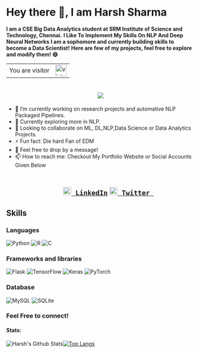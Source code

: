 # Hey there 👋, I am Harsh Sharma
**I am a CSE Big Data Analytics student at SRM Institute of Science and Technology, Chennai.**
**I Like To Implement My Skills On NLP And Deep Neural Networks**
**I am a sophomore and currently building skills to become a Data Scientist!**
**Here are few of my projects, feel free to explore and modify them! 😄**

<table>
  <tr>
    <td>You are visitor</td>
    <td><img src="https://profile-counter.glitch.me/harshgeek4coder/count.svg" alt="vistor count" height="30" /></td>
  </tr>
</table>

<h1 align="center">
  <a href="https://git.io/typing-svg">
    <img src="https://readme-typing-svg.herokuapp.com?lines=I+am+NLP+Geek%2C;Love+To+Work+Around+with+NLP%2C;Crazy+NLP+Enthusiast.">
  </a>
</h1>

- 🔭 I’m currently working on research projects and automative NLP Packaged Pipelines. 
- 🌱 Currently exploring more in NLP.
- 👯 Looking to collaborate on ML, DL,NLP,Data Science or Data Analytics Projects.
- ⚡ Fun fact: Die hard Fan of EDM
- 💬 Feel free to drop by a message!
- 📫 How to reach me: Checkout My Portfolio Website or Social Accounts Given Below<br>

<h2 align="center">
  <code>
    <a href="https://www.linkedin.com/in/harshsharma27" title="LinkedIn Profile"><img width="22" src="https://github.com/zumrudu-anka/zumrudu-anka/blob/master/images/linkedin.svg"> LinkedIn</a></code>  
  <code><a href="https://twitter.com/harsh_sharma27" title="Twitter"><img width="22" src="https://upload.wikimedia.org/wikipedia/sco/9/9f/Twitter_bird_logo_2012.svg"> Twitter </a></code>
  
</h2>






## Skills

### Languages
<p float="left">
<img alt="Python" src="https://img.shields.io/badge/Python-FFD43B?style=for-the-badge&logo=python&logoColor=darkgreen" />
<img alt="R" src="https://img.shields.io/badge/r-%23276DC3.svg?style=for-the-badge&logo=r&logoColor=white"/>
<img alt="C" src="https://img.shields.io/badge/c-%2300599C.svg?style=for-the-badge&logo=c&logoColor=white"/>
  
 
</p>





### Frameworks and libraries
<p float="left">
  <img alt="Flask" src="https://img.shields.io/badge/flask-%23000.svg?style=for-the-badge&logo=flask&logoColor=white"/>
  <img alt="TensorFlow" src="https://img.shields.io/badge/TensorFlow-%23FF6F00.svg?style=for-the-badge&logo=TensorFlow&logoColor=white" />
  <img alt="Keras" src="https://img.shields.io/badge/Keras-%23D00000.svg?style=for-the-badge&logo=Keras&logoColor=white"/>
  <img alt="PyTorch" src="https://img.shields.io/badge/PyTorch-%23EE4C2C.svg?style=for-the-badge&logo=PyTorch&logoColor=white" />

  
</p>

### Database
<p float="left">
<img alt="MySQL" src="https://img.shields.io/badge/MySQL-00000F?style=for-the-badge&logo=mysql&logoColor=white"/>
<img alt="SQLite" src ="https://img.shields.io/badge/sqlite-%2307405e.svg?style=for-the-badge&logo=sqlite&logoColor=white"/>
</p>









### Feel Free to connect!

#### Stats:
 ![Harsh's Github Stats](https://github-readme-stats.vercel.app/api?username=harshgeek4coder&show_icons=true&theme=radical)[![Top Langs](https://github-readme-stats.vercel.app/api/top-langs/?username=harshgeek4coder&theme=radical)](https://github.com/harshgeek4coder/github-readme-stats)

<!--
**harshgeek4coder/harshgeek4coder** is a ✨ _special_ ✨ repository because its `README.md` (this file) appears on your GitHub profile.

Here are some ideas to get you started:

- 🔭 I’m currently working on ...
- 🌱 I’m currently learning ...
- 👯 I’m looking to collaborate on ...
- 🤔 I’m looking for help with ...
- 💬 Ask me about ...
- 📫 How to reach me: ...
- 😄 Pronouns: ...
- ⚡ Fun fact: ...
-->
